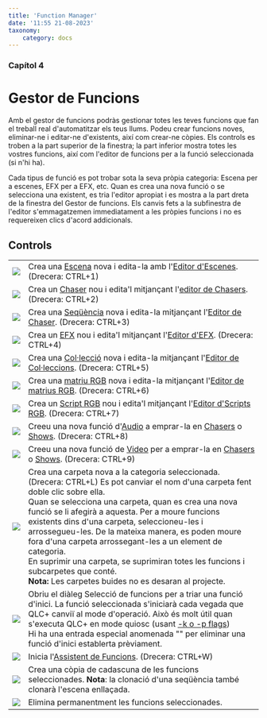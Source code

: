 ```yaml
---
title: 'Function Manager'
date: '11:55 21-08-2023'
taxonomy:
    category: docs
---
```


### Capítol 4

# Gestor de Funcions

Amb el gestor de funcions podràs gestionar totes les teves funcions que fan el treball real d'automatitzar els teus llums. Podeu crear funcions noves, eliminar-ne i editar-ne d'existents, així com crear-ne còpies. Els controls es troben a la part superior de la finestra; la part inferior mostra totes les vostres funcions, així com l'editor de funcions per a la funció seleccionada (si n'hi ha).

Cada tipus de funció es pot trobar sota la seva pròpia categoria: Escena per a escenes, EFX per a EFX, etc. Quan es crea una nova funció o se selecciona una existent, es tria l'editor apropiat i es mostra a la part dreta de la finestra del Gestor de funcions. Els canvis fets a la subfinestra de l'editor s'emmagatzemen immediatament a les pròpies funcions i no es requereixen clics d'acord addicionals.

Controls
--------

|     |     |
| --- | --- |
| ![](/basics/scene.png) | Crea una [Escena](/basics/glossary-and-concepts#scene) nova i edita-la amb l'[Editor d'Escenes](scene-editor). (Drecera: CTRL+1) |
| ![](/basics/chaser.png) | Crea un [Chaser](/basics/glossary-and-concepts#chaser) nou i edita'l mitjançant l'[editor de Chasers](chaser-editor). (Drecera: CTRL+2) |
| ![](/basics/sequence.png) | Crea una [Seqüència](/basics/glossary-and-concepts#sequence) nova i edita-la mitjançant l'[Editor de Chaser](chaser-editor). (Drecera: CTRL+3) |
| ![](/basics/efx.png) | Crea un [EFX](/basics/glossary-and-concepts#efx) nou i edita'l mitjançant l'[Editor d'EFX](efx-editor). (Drecera: CTRL+4) |
| ![](/basics/collection.png) | Crea una [Col·lecció](/basics/glossary-and-concepts#collection) nova i edita-la mitjançant l'[Editor de Col·leccions](collection-editor). (Drecera: CTRL+5) |
| ![](/basics/rgbmatrix.png) | Crea una [matriu RGB](/basics/glossary-and-concepts#rgb-matrix) nova i edita-la mitjançant l'[Editor de matrius RGB](rgb-matrix-editor). (Drecera: CTRL+6) |
| ![](/basics/script.png) | Crea un [Script RGB](/basics/glossary-and-concepts#rgb-script) nou i edita'l mitjançant l'[Editor d'Scripts RGB](rgb-script-api). (Drecera: CTRL+7) |
| ![](/basics/audio.png) | Creeu una nova funció d'[Audio](/basics/glossary-and-concepts#audio) a emprar-la en [Chasers](/basics/glossary-and-concepts#chaser) o [Shows](/basics/glossary-and-concepts#show). (Drecera: CTRL+8) |
| ![](/basics/video.png) | Creeu una nova funció de [Video](/basics/glossary-and-concepts#video) per a emprar-la en [Chasers](/basics/glossary-and-concepts#chaser) o [Shows](/basics/glossary-and-concepts#show). (Drecera: CTRL+9) |
| ![](/basics/folder.png) | Crea una carpeta nova a la categoria seleccionada. (Drecera: CTRL+L) Es pot canviar el nom d'una carpeta fent doble clic sobre ella.  <br>Quan se selecciona una carpeta, quan es crea una nova funció se li afegirà a aquesta. Per a moure funcions existents dins d'una carpeta, seleccioneu-les i arrossegueu-les. De la mateixa manera, es poden moure fora d'una carpeta arrossegant-les a un element de categoria.  <br>En suprimir una carpeta, se suprimiran totes les funcions i subcarpetes que conté.  <br>**Nota:** Les carpetes buides no es desaran al projecte. |
| ![](/basics/autostart.png) | <No function>Obriu el diàleg Selecció de funcions per a triar una funció d'inici. La funció seleccionada s'iniciarà cada vegada que QLC+ canviï al mode d'operació. Això és molt útil quan s'executa QLC+ en mode quiosc (usant [-k o -p flags](/advanced/command-line-parameters)) <br>Hi ha una entrada especial anomenada "" per eliminar una funció d'inici establerta prèviament. |
| ![](/basics/wizard.png) | Inicia l'[Assistent de Funcions](function-wizard). (Drecera: CTRL+W) |
| ![](/basics/editcopy.png) | Crea una còpia de cadascuna de les funcions seleccionades. **Nota**: la clonació d'una seqüència també clonarà l'escena enllaçada. |
| ![](/basics/editdelete.png) | Elimina permanentment les funcions seleccionades. |